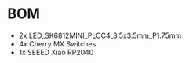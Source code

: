 # **BOM**
- 2x LED_SK6812MINI_PLCC4_3.5x3.5mm_P1.75mm
- 4x Cherry MX Switches
- 1x SEEED Xiao RP2040